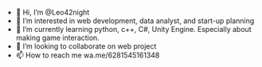 - 👋 Hi, I’m @Leo42night
- 👀 I’m interested in web development, data analyst, and start-up planning
- 🌱 I’m currently learning python, c++, C#, Unity Engine. Especially about making game interaction.
- 💞️ I’m looking to collaborate on web project
- 📫 How to reach me wa.me/6281545161348
